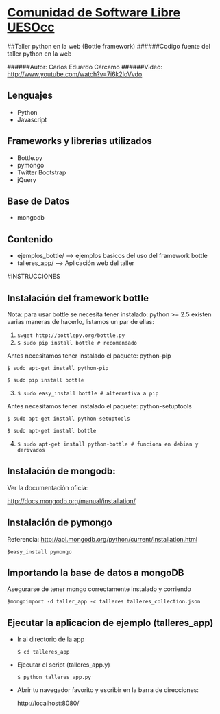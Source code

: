 [Comunidad de Software Libre UESOcc](https://www.facebook.com/groups/csluesfmocc)
=================================================================================

##Taller python en la web (Bottle framework)
######Codigo fuente del taller python en la web

######Autor: Carlos Eduardo Cárcamo
######Video: http://www.youtube.com/watch?v=7i6k2IoVvdo

Lenguajes 
---------
- Python
- Javascript

Frameworks y librerias utilizados
---------
- Bottle.py
- pymongo
- Twitter Bootstrap
- jQuery

Base de Datos
---------

- mongodb

Contenido
---------
- ejemplos_bottle/ --> ejemplos basicos del uso del framework bottle
- talleres_app/ --> Aplicación web del taller

#INSTRUCCIONES


Instalación del framework bottle
---------
Nota: para usar bottle se necesita tener instalado: python >= 2.5 
existen varias maneras de hacerlo, listamos un par de ellas:

1. `$wget http://bottlepy.org/bottle.py`
2. `$ sudo pip install bottle # recomendado`

  Antes necesitamos tener instalado el paquete: python-pip
  
  `$ sudo apt-get install python-pip`
  
  `$ sudo pip install bottle`
  
3. `$ sudo easy_install bottle # alternativa a pip`

  Antes necesitamos tener instalado el paquete: python-setuptools 
  
  `$ sudo apt-get install python-setuptools`
  
  `$ sudo apt-get install bottle` 

4. `$ sudo apt-get install python-bottle # funciona en debian y derivados`

Instalación de mongodb:
---------
Ver la documentación oficia:

http://docs.mongodb.org/manual/installation/

Instalación de pymongo
---------
Referencia: http://api.mongodb.org/python/current/installation.html

`$easy_install pymongo`

Importando la base de datos a mongoDB
---------
Asegurarse de tener mongo correctamente instalado y corriendo

`$mongoimport -d taller_app -c talleres talleres_collection.json`

Ejecutar la aplicacion de ejemplo (talleres_app)
---------
- Ir al directorio de la app

  `$ cd talleres_app`

- Ejecutar el script (talleres_app.y)

  `$ python talleres_app.py`
  
- Abrir tu navegador favorito y escribir en la barra de direcciones:

  http://localhost:8080/
